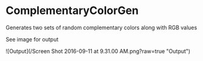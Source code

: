 # ComplementaryColorGen

Generates two sets of random complementary colors along with RGB values

See image for output

![Output](/Screen Shot 2016-09-11 at 9.31.00 AM.png?raw=true "Output")
